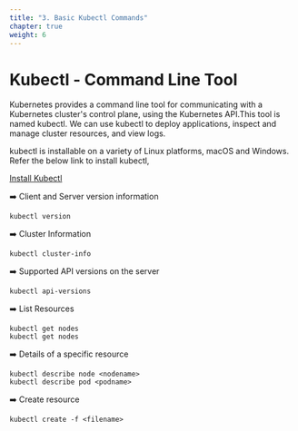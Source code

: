 ```yaml
---
title: "3. Basic Kubectl Commands"
chapter: true
weight: 6
---
```


# Kubectl - Command Line Tool

Kubernetes provides a command line tool for communicating with a Kubernetes cluster's control plane, using the Kubernetes API.This tool is named kubectl. We can use kubectl to deploy applications, inspect and manage cluster resources, and view logs.

kubectl is installable on a variety of Linux platforms, macOS and Windows. Refer the below link to install kubectl, 

[Install Kubectl](https://kubernetes.io/docs/tasks/tools/)

:arrow_right: Client and Server version information
```
kubectl version
```

:arrow_right: Cluster Information
```
kubectl cluster-info
```
:arrow_right: Supported API versions on the server
```
kubectl api-versions
```

:arrow_right: List Resources
```
kubectl get nodes
kubectl get nodes
```

:arrow_right: Details of a specific resource
```
kubectl describe node <nodename>
kubectl describe pod <podname>
```

:arrow_right: Create resource
```
kubectl create -f <filename>
```
